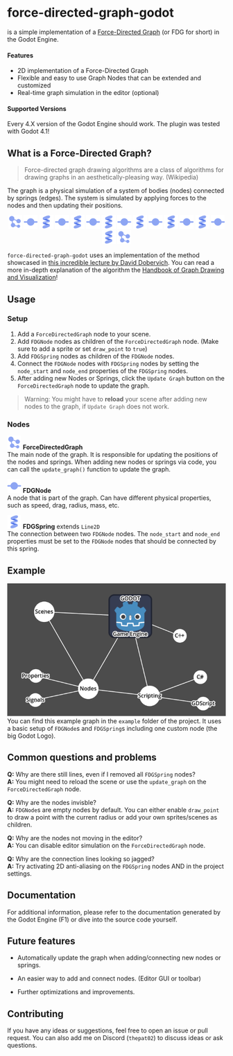 # force-directed-graph-godot
is a simple implementation of a [Force-Directed Graph](https://en.wikipedia.org/wiki/Force-directed_graph_drawing) (or FDG for short) in the Godot Engine.

#### Features
- 2D implementation of a Force-Directed Graph
- Flexible and easy to use Graph Nodes that can be extended and customized
- Real-time graph simulation in the editor (optional)

#### Supported Versions
Every 4.X version of the Godot Engine should work. The plugin was tested with Godot 4.1!

## What is a Force-Directed Graph?
> Force-directed graph drawing algorithms are a class of algorithms for drawing graphs in an aesthetically-pleasing way. (Wikipedia)

The graph is a physical simulation of a system of bodies (nodes) connected by springs (edges). The system is simulated by applying forces to the nodes and then updating their positions.

<p align="center">
    <img src="addons/force_directed_graph/icons/ForceDirectedGraph.svg">
    <img src="addons/force_directed_graph/icons/FDGNode.svg">
    <img src="addons/force_directed_graph/icons/FDGSpring.svg">
    <img src="addons/force_directed_graph/icons/FDGNode.svg">
    <img src="addons/force_directed_graph/icons/FDGSpring.svg">
    <img src="addons/force_directed_graph/icons/FDGNode.svg">
    <img src="addons/force_directed_graph/icons/FDGSpring.svg">
    <img src="addons/force_directed_graph/icons/FDGNode.svg">
    <img src="addons/force_directed_graph/icons/FDGSpring.svg">
    <img src="addons/force_directed_graph/icons/FDGNode.svg">
    <img src="addons/force_directed_graph/icons/FDGSpring.svg">
    <img src="addons/force_directed_graph/icons/FDGNode.svg">
    <img src="addons/force_directed_graph/icons/FDGSpring.svg">
    <img src="addons/force_directed_graph/icons/FDGNode.svg">
    <img src="addons/force_directed_graph/icons/FDGSpring.svg">
    <img src="addons/force_directed_graph/icons/ForceDirectedGraph.svg">
</p>

`force-directed-graph-godot` uses an implementation of the method showcased in [this incredible lecture by David Dobervich](https://www.youtube.com/watch?v=PTBuq0CXpWs). You can read a more in-depth explanation of the algorithm the  [
Handbook of Graph Drawing and Visualization](https://cs.brown.edu/people/rtamassi/gdhandbook/chapters/force-directed.pdf)!


## Usage
### Setup
1. Add a `ForceDirectedGraph` node to your scene.
2. Add `FDGNode` nodes as children of the `ForceDirectedGraph` node. (Make sure to add a sprite or set `draw_point` to `true`)
3. Add `FDGSpring` nodes as children of the `FDGNode` nodes.
4. Connect the `FDGNode` nodes with `FDGSpring` nodes by setting the `node_start` and `node_end` properties of the `FDGSpring` nodes.
5. After adding new Nodes or Springs, click the `Update Graph` button on the `ForceDirectedGraph` node to update the graph.

> Warning: You might have to **reload** your scene after adding new nodes to the graph, if `Update Graph` does not work.

### Nodes
![Alt text](addons/force_directed_graph/icons/ForceDirectedGraph.svg)
**ForceDirectedGraph**<br>
The main node of the graph. It is responsible for updating the positions of the nodes and springs. When adding new nodes or springs via code, you can call the `update_graph()` function to update the graph.

![Alt text](addons/force_directed_graph/icons/FDGNode.svg)
**FDGNode**<br>
A node that is part of the graph. Can have different physical properties, such as speed, drag, radius, mass, etc.

![Alt text](addons/force_directed_graph/icons/FDGSpring.svg)
**FDGSpring** extends `Line2D`<br>
The connection between two `FDGNode` nodes. The `node_start` and `node_end` properties must be set to the `FDGNode` nodes that should be connected by this spring.


## Example
![Example graph](example/example_graph.PNG)<br>
You can find this example graph in the `example` folder of the project. It uses a basic setup of `FDGNode`s and `FDGSpring`s including one custom node (the big Godot Logo).


## Common questions and problems
**Q:** Why are there still lines, even if I removed all `FDGSpring` nodes?<br>
**A:** You might need to reload the scene or use the `update_graph` on the `ForceDirectedGraph` node. 

**Q:** Why are the nodes invisble?<br>
**A:** `FDGNode`s are empty nodes by default. You can either enable `draw_point` to draw a point with the current radius or add your own sprites/scenes as children.

**Q:** Why are the nodes not moving in the editor?<br>
**A:** You can disable editor simulation on the `ForceDirectedGraph` node.

**Q:** Why are the connection lines looking so jagged?<br>
**A:** Try activating 2D anti-aliasing on the `FDGSpring` nodes AND in the project settings.


## Documentation
For additional information, please refer to the documentation generated by the Godot Engine (F1) or dive into the source code yourself.


## Future features
- Automatically update the graph when adding/connecting new nodes or springs.
- An easier way to add and connect nodes. (Editor GUI or toolbar)

- Further optimizations and improvements.


## Contributing
If you have any ideas or suggestions, feel free to open an issue or pull request. You can also add me on Discord (`thepat02`) to discuss ideas or ask questions.

